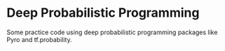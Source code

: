 # Deep Probabilistic Programming

Some practice code using deep probabilistic programming packages like Pyro and tf.probability.
